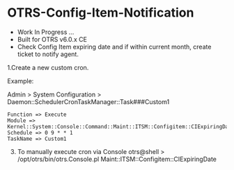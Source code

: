 # OTRS-Config-Item-Notification
- Work In Progress ...
- Built for OTRS v6.0.x CE
- Check Config Item expiring date and if within current month, create ticket to notify agent.

1.Create a new custom cron.  

Example:  

Admin > System Configuration > Daemon::SchedulerCronTaskManager::Task###Custom1 

	Function => Execute  
	Module => Kernel::System::Console::Command::Maint::ITSM::Configitem::CIExpiringDate  
	Schedule => 0 9 * * 1  
	TaskName => Custom1  
	
3. To manually execute cron via Console
otrs@shell > /opt/otrs/bin/otrs.Console.pl Maint::ITSM::Configitem::CIExpiringDate
